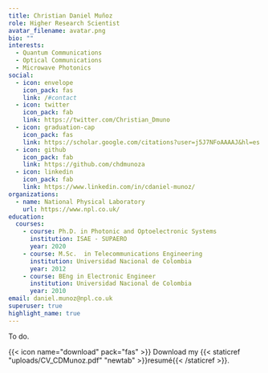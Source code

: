 ```yaml
---
title: Christian Daniel Muñoz
role: Higher Research Scientist
avatar_filename: avatar.png
bio: ""
interests:
  - Quantum Communications
  - Optical Communications
  - Microwave Photonics
social:
  - icon: envelope
    icon_pack: fas
    link: /#contact
  - icon: twitter
    icon_pack: fab
    link: https://twitter.com/Christian_Dmuno
  - icon: graduation-cap
    icon_pack: fas
    link: https://scholar.google.com/citations?user=j5J7NFoAAAAJ&hl=es
  - icon: github
    icon_pack: fab
    link: https://github.com/chdmunoza
  - icon: linkedin
    icon_pack: fab
    link: https://www.linkedin.com/in/cdaniel-munoz/
organizations:
  - name: National Physical Laboratory
    url: https://www.npl.co.uk/
education:
  courses:
    - course: Ph.D. in Photonic and Optoelectronic Systems
      institution: ISAE - SUPAERO
      year: 2020
    - course: M.Sc.  in Telecommunications Engineering
      institution: Universidad Nacional de Colombia
      year: 2012
    - course: BEng in Electronic Engineer
      institution: Universidad Nacional de Colombia
      year: 2010
email: daniel.munoz@npl.co.uk
superuser: true
highlight_name: true
---
```

To do.

{{< icon name="download" pack="fas" >}} Download my {{< staticref "uploads/CV_CDMunoz.pdf" "newtab" >}}resumé{{< /staticref >}}.